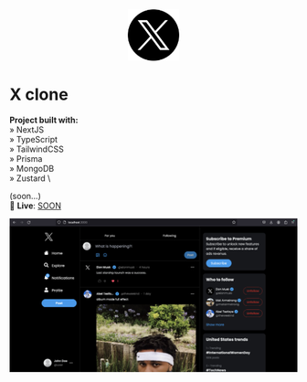 <div align='center'>
  <img src='/public/assets/images/twitter-x-logo.png' width='90' heigth='90'>
</div>

# X clone

**Project built with:** \
» NextJS \
» TypeScript \
» TailwindCSS \
» Prisma \
» MongoDB \
» Zustard \

(soon...) \
🚀 **Live**: [SOON](https://alexandrucrudu.tech/)

<div align='center'>
  <img src='/public/assets/images/demo.png'>
</div>
